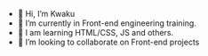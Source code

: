 - 👋 Hi, I’m Kwaku
- 👀 I’m currently in Front-end engineering training. 
- 🌱 I am learning HTML/CSS, JS and others. 
- 💞️ I’m looking to collaborate on Front-end projects
<!---
syntaCorp/syntaCorp is a ✨ special ✨ repository because its `README.md` (this file) appears on your GitHub profile.
You can click the Preview link to take a look at your changes.
--->
